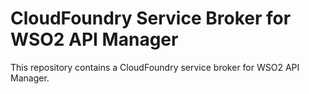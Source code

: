 # CloudFoundry Service Broker for WSO2 API Manager

This repository contains a CloudFoundry service broker for WSO2 API Manager.

